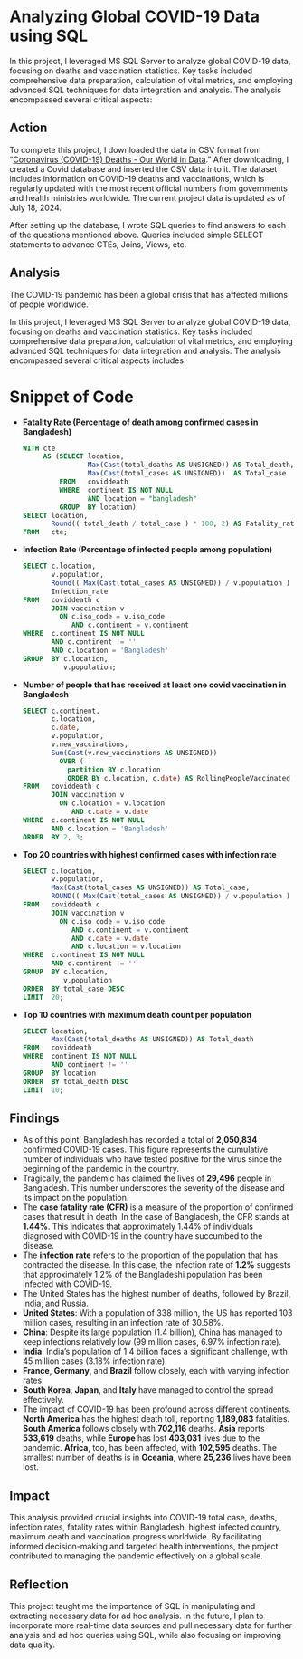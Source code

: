 # Analyzing Global COVID-19 Data using SQL

In this project, I leveraged MS SQL Server to analyze global COVID-19 data, focusing on deaths and vaccination statistics. Key tasks included comprehensive data preparation, calculation of vital metrics, and employing advanced SQL techniques for data integration and analysis. The analysis encompassed several critical aspects:

## Action

 To complete this project, I downloaded the data in CSV format from “[Coronavirus (COVID-19) Deaths - Our World in Data](https://ourworldindata.org/covid-deaths).”  After downloading, I created a Covid database and inserted the CSV data into it. The dataset includes information on COVID-19 deaths and vaccinations, which is regularly updated with the most recent official numbers from governments and health ministries worldwide. The current project data is updated as of July 18, 2024.

After setting up the database, I wrote SQL queries to find answers to each of the questions mentioned above. Queries included simple SELECT statements to advance CTEs, Joins, Views, etc.

## Analysis

The COVID-19 pandemic has been a global crisis that has affected millions of people worldwide. 

In this project, I leveraged MS SQL Server to analyze global COVID-19 data, focusing on deaths and vaccination statistics. Key tasks included comprehensive data preparation, calculation of vital metrics, and employing advanced SQL techniques for data integration and analysis. The analysis encompassed several critical aspects includes:

# Snippet of Code
    
- **Fatality Rate (Percentage of death among confirmed cases in Bangladesh)**
    
    
    ```sql
    WITH cte
         AS (SELECT location,
                    Max(Cast(total_deaths AS UNSIGNED)) AS Total_death,
                    Max(Cast(total_cases AS UNSIGNED))  AS Total_case
             FROM   coviddeath
             WHERE  continent IS NOT NULL
                    AND location = "bangladesh"
             GROUP  BY location)
    SELECT location,
           Round(( total_death / total_case ) * 100, 2) AS Fatality_rate
    FROM   cte;
    ```
        
- **Infection Rate (Percentage of infected people among population)**
    
    ```sql
    SELECT c.location,
           v.population,
           Round(( Max(Cast(total_cases AS UNSIGNED)) / v.population ) * 100, 2)AS
           Infection_rate
    FROM   coviddeath c
           JOIN vaccination v
             ON c.iso_code = v.iso_code
                AND c.continent = v.continent
    WHERE  c.continent IS NOT NULL
           AND c.continent != ''
           AND c.location = 'Bangladesh'
    GROUP  BY c.location,
              v.population;
    ```
        
- **Number of people that has received at least one covid vaccination in Bangladesh**
    
    ```sql
    SELECT c.continent,
           c.location,
           c.date,
           v.population,
           v.new_vaccinations,
           Sum(Cast(v.new_vaccinations AS UNSIGNED))
             OVER (
               partition BY c.location
               ORDER BY c.location, c.date) AS RollingPeopleVaccinated
    FROM   coviddeath c
           JOIN vaccination v
             ON c.location = v.location
                AND c.date = v.date
    WHERE  c.continent IS NOT NULL
           AND c.location = 'Bangladesh'
    ORDER  BY 2, 3;
    ```
        
- **Top 20 countries with highest confirmed cases with infection rate**
    
    ```sql
    SELECT c.location,
           v.population,
           Max(Cast(total_cases AS UNSIGNED)) AS Total_case,
           ROUND(( Max(Cast(total_cases AS UNSIGNED)) / v.population ) * 100 , 2) AS Infection_rate
    FROM   coviddeath c
           JOIN vaccination v
             ON c.iso_code = v.iso_code
                AND c.continent = v.continent
                AND c.date = v.date
                AND c.location = v.location
    WHERE  c.continent IS NOT NULL
           AND c.continent != ''
    GROUP  BY c.location,
              v.population
    ORDER  BY total_case DESC
    LIMIT  20; 
    ```
        
- **Top 10 countries with maximum death count per population**
    
    ```sql
    SELECT location,
           Max(Cast(total_deaths AS UNSIGNED)) AS Total_death
    FROM   coviddeath
    WHERE  continent IS NOT NULL
           AND continent != ''
    GROUP  BY location
    ORDER  BY total_death DESC
    LIMIT  10;
    ```
      

## Findings

- As of this point, Bangladesh has recorded a total of **2,050,834** confirmed COVID-19 cases. This figure represents the cumulative number of individuals who have tested positive for the virus since the beginning of the pandemic in the country.
- Tragically, the pandemic has claimed the lives of **29,496** people in Bangladesh. This number underscores the severity of the disease and its impact on the population.
- The **case fatality rate (CFR)** is a measure of the proportion of confirmed cases that result in death. In the case of Bangladesh, the CFR stands at **1.44%**. This indicates that approximately 1.44% of individuals diagnosed with COVID-19 in the country have succumbed to the disease.
- The **infection rate** refers to the proportion of the population that has contracted the disease. In this case, the infection rate of **1.2%** suggests that approximately 1.2% of the Bangladeshi population has been infected with COVID-19.
- The United States has the highest number of deaths, followed by Brazil, India, and Russia.
- **United States**: With a population of 338 million, the US has reported 103 million cases, resulting in an infection rate of 30.58%.
- **China**: Despite its large population (1.4 billion), China has managed to keep infections relatively low (99 million cases, 6.97% infection rate).
- **India**: India’s population of 1.4 billion faces a significant challenge, with 45 million cases (3.18% infection rate).
- **France**, **Germany**, and **Brazil** follow closely, each with varying infection rates.
- **South Korea**, **Japan**, and **Italy** have managed to control the spread effectively.
- The impact of COVID-19 has been profound across different continents. **North America** has the highest death toll, reporting **1,189,083** fatalities. **South America** follows closely with **702,116** deaths. **Asia** reports **533,619** deaths, while **Europe** has lost **403,031** lives due to the pandemic. **Africa**, too, has been affected, with **102,595** deaths. The smallest number of deaths is in **Oceania**, where **25,236** lives have been lost.

## Impact

This analysis provided crucial insights into COVID-19 total case, deaths, infection rates, fatality rates within Bangladesh, highest infected country, maximum death and vaccination progress worldwide. By facilitating informed decision-making and targeted health interventions, the project contributed to managing the pandemic effectively on a global scale.

## Reflection

This project taught me the importance of SQL in manipulating and extracting necessary data for ad hoc analysis. In the future, I plan to incorporate more real-time data sources and pull necessary data for further analysis and ad hoc queries using SQL, while also focusing on improving data quality.
